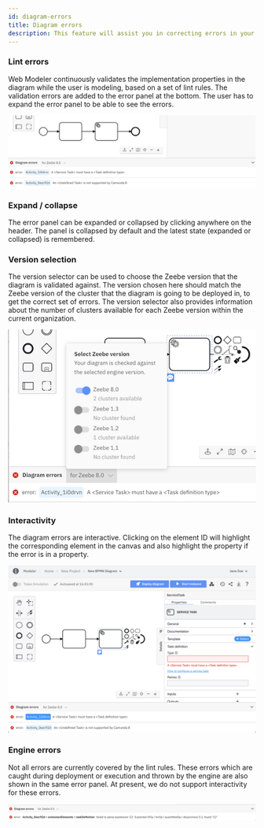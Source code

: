 ```yaml
---
id: diagram-errors
title: Diagram errors
description: This feature will assist you in correcting errors in your processes.
---
```


### Lint errors

Web Modeler continuously validates the implementation properties in the diagram while the user is modeling, based on a set of lint rules. The validation errors are added to the error panel at the bottom. The user has to expand the error panel to be able to see the errors.

![error panel](img/diagram-errors/error-panel.png)

### Expand / collapse

The error panel can be expanded or collapsed by clicking anywhere on the header. The panel is collapsed by default and the latest state (expanded or collapsed) is remembered.

### Version selection

The version selector can be used to choose the Zeebe version that the diagram is validated against. The version chosen here should match the Zeebe version of the cluster that the diagram is going to be deployed in, to get the correct set of errors. The version selector also provides information about the number of clusters available for each Zeebe version within the current organization.

![error panel](img/diagram-errors/version-selector.png)

### Interactivity

The diagram errors are interactive. Clicking on the element ID will highlight the corresponding element in the canvas and also highlight the property if the error is in a property.

![error panel](img/diagram-errors/interactivity.png)

### Engine errors

Not all errors are currently covered by the lint rules. These errors which are caught during deployment or execution and thrown by the engine are also shown in the same error panel. At present, we do not support interactivity for these errors.

![error panel](img/diagram-errors/engine-error.png)
